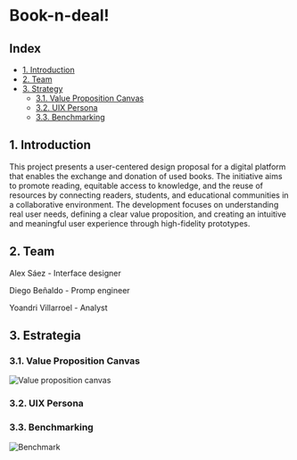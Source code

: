 # Book-n-deal!

## Index

- [1. Introduction](#1-introducción)
- [2. Team](#2-equipo--roles)
- [3. Strategy](#3-estrategia)
  - [3.1. Value Proposition Canvas](#31-canvas-de-propuesta-de-valor)
  - [3.2. UIX Persona](#32-personas-ux)
  - [3.3. Benchmarking](#33-benchmarking)


## 1. Introduction

This project presents a user-centered design proposal for a digital platform
that enables the exchange and donation of used books. The initiative aims to 
promote reading, equitable access to knowledge, and the reuse of resources
by connecting readers, students, and educational communities in a 
collaborative environment.
The development focuses on understanding real user needs, defining a clear
value proposition, and creating an intuitive and meaningful user experience
through high-fidelity prototypes.

## 2. Team

Alex Sáez - Interface designer

Diego Beñaldo - Promp engineer

Yoandri Villarroel - Analyst

## 3. Estrategia
### 3.1. Value Proposition Canvas
![Value proposition canvas](https://github.com/user-attachments/assets/3e7315c0-5477-4487-bae0-8357b61a6eb5)

### 3.2. UIX Persona

### 3.3. Benchmarking
![Benchmark](https://github.com/user-attachments/assets/22d3848d-5a81-4a6a-a3f1-291e67fefaff)
